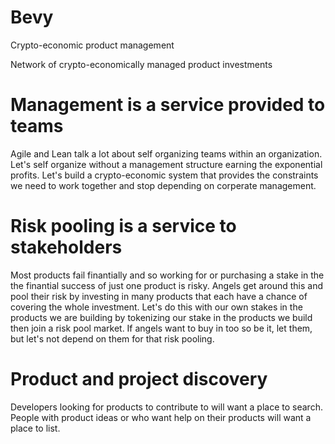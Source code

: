 # Bevy

Crypto-economic product management

Network of crypto-economically managed product investments

# Management is a service provided to teams

Agile and Lean talk a lot about self organizing teams within an organization.
Let's self organize without a management structure earning the exponential
profits. Let's build a crypto-economic system that provides the constraints we
need to work together and stop depending on corperate management.

# Risk pooling is a service to stakeholders

Most products fail finantially and so working for or purchasing a stake in the
the finantial success of just one product is risky. Angels get around this and
pool their risk by investing in many products that each have a chance of
covering the whole investment. Let's do this with our own stakes in the products
we are building by tokenizing our stake in the products we build then join a
risk pool market. If angels want to buy in too so be it, let them, but let's not
depend on them for that risk pooling.

# Product and project discovery

Developers looking for products to contribute to will want a place to search.
People with product ideas or who want help on their products will want a place
to list.

